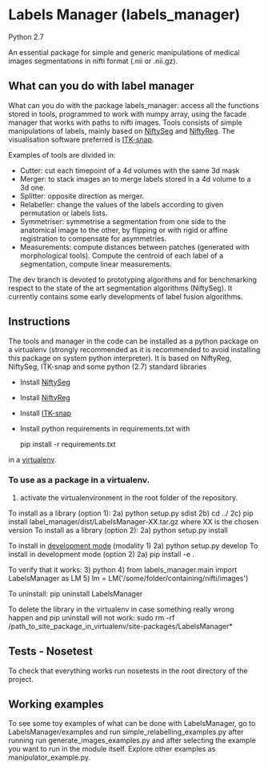 # Labels Manager (labels_manager)
Python 2.7

An essential package for simple and generic manipulations of medical images segmentations in nifti format (.nii or .nii.gz).

## What can you do with label manager

What can you do with the package labels_manager: access all the functions stored in tools, programmed to work with numpy array, using the facade manager that works with paths to nifti images. 
Tools consists of simple manipulations of labels, mainly based on [NiftySeg](http://cmictig.cs.ucl.ac.uk/wiki/index.php/NiftySeg_install) and [NiftyReg](http://cmictig.cs.ucl.ac.uk/wiki/index.php/NiftyReg_install).
The visualisation software preferred is [ITK-snap](http://www.itksnap.org/pmwiki/pmwiki.php?n=Downloads.SNAP3).

Examples of tools are divided in:
* Cutter: cut each timepoint of a 4d volumes with the same 3d mask
* Merger: to stack images an to merge labels stored in a 4d volume to a 3d one.
* Splitter: opposite direction as merger.
* Relabeller: change the values of the labels according to given permutation or labels lists.
* Symmetriser: symmetrise a segmentation from one side to the anatomical image to the other, by flipping or with rigid or affine registration to compensate for asymmetries.
* Measurements: compute distances between patches (generated with morphological tools). Compute the centroid of each label of a segmentation, compute linear measurements.

The dev branch is devoted to prototyping algorithms and for benchmarking respect to the state of the art segmentation algorithms (NiftySeg).
It currently contains some early developments of label fusion algorithms.

## Instructions
The tools and manager in the code can be installed as a python package on a virtualenv 
(strongly recommended as it is recommended to avoid installing this package on system python interpreter).
It is based on NiftyReg, NiftySeg, ITK-snap and some python (2.7) standard libraries

+ Install [NiftySeg](http://cmictig.cs.ucl.ac.uk/wiki/index.php/NiftySeg_install)
+ Install [NiftyReg](http://cmictig.cs.ucl.ac.uk/wiki/index.php/NiftyReg_install)
+ Install [ITK-snap](http://www.itksnap.org/pmwiki/pmwiki.php?n=Downloads.SNAP3)

+ Install python requirements in requirements.txt with

    pip install -r requirements.txt

in a [virtualenv](http://docs.python-guide.org/en/latest/dev/virtualenvs/).

### To use as a package in a virtualenv.

1) activate the virtualenvironment in the root folder of the repository.

To install as a library (option 1):
2a) python setup.py sdist
2b) cd ../
2c) pip install label_manager/dist/LabelsManager-XX.tar.gz
where XX is the chosen version
To install as a library (option 2):
2a) python setup.py install

To install in [development mode](http://setuptools.readthedocs.io/en/latest/setuptools.html#development-mode) (modality 1) 
2a) python setup.py develop
To install in development mode (option 2)
2a) pip install -e .

To verify that it works:
3) python
4) from labels_manager.main import LabelsManager as LM
5) lm = LM('/some/folder/containing/nifti/images')

To uninstall:
 pip uninstall LabelsManager
 
To delete the library in the virtualenv in case something really wrong happen and pip uninstall will not work:
  sudo rm -rf /path_to_site_package_in_virtualenv/site-packages/LabelsManager*
 
## Tests - Nosetest
To check that everything works run nosetests in the root directory of the project.
  
## Working examples
To see some toy examples of what can be done with LabelsManager, go to LabelsManager/examples and run simple_relabelling_examples.py after running
run generate_images_examples.py and after selecting the example you want to run in the module itself. Explore other examples as manipulator_example.py.

